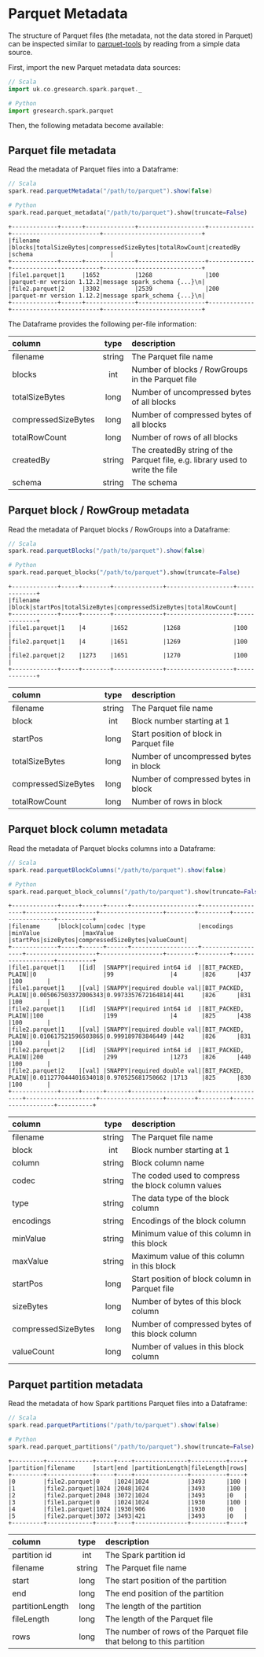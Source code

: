 # Parquet Metadata

The structure of Parquet files (the metadata, not the data stored in Parquet) can be inspected similar to [parquet-tools](https://pypi.org/project/parquet-tools/)
by reading from a simple data source.

First, import the new Parquet metadata data sources:

```scala
// Scala
import uk.co.gresearch.spark.parquet._
```

```python
# Python
import gresearch.spark.parquet
```

Then, the following metadata become available:

## Parquet file metadata

Read the metadata of Parquet files into a Dataframe:

```scala
// Scala
spark.read.parquetMetadata("/path/to/parquet").show(false)
```
```python
# Python
spark.read.parquet_metadata("/path/to/parquet").show(truncate=False)
```
```
+-------------+------+--------------+-------------------+-------------+-------------------------+----------------------------+
|filename     |blocks|totalSizeBytes|compressedSizeBytes|totalRowCount|createdBy                |schema                      |
+-------------+------+--------------+-------------------+-------------+-------------------------+----------------------------+
|file1.parquet|1     |1652          |1268               |100          |parquet-mr version 1.12.2|message spark_schema {...}\n|
|file2.parquet|2     |3302          |2539               |200          |parquet-mr version 1.12.2|message spark_schema {...}\n|
+-------------+------+--------------+-------------------+-------------+-------------------------+----------------------------+
```

The Dataframe provides the following per-file information:

|column              |type  |description                                                                    |
|:-------------------|:----:|:------------------------------------------------------------------------------|
|filename            |string| The Parquet file name                                                                 |
|blocks              |int   | Number of blocks / RowGroups in the Parquet file                              |
|totalSizeBytes      |long  | Number of uncompressed bytes of all blocks                                    |
|compressedSizeBytes |long  | Number of compressed bytes of all blocks                                      |
|totalRowCount       |long  | Number of rows of all blocks                                                  |
|createdBy           |string| The createdBy string of the Parquet file, e.g. library used to write the file |
|schema              |string| The schema                                                                    |

## Parquet block / RowGroup metadata

Read the metadata of Parquet blocks / RowGroups into a Dataframe:

```scala
// Scala
spark.read.parquetBlocks("/path/to/parquet").show(false)
```
```python
# Python
spark.read.parquet_blocks("/path/to/parquet").show(truncate=False)
```
```
+-------------+-----+--------+--------------+-------------------+-------------+
|filename     |block|startPos|totalSizeBytes|compressedSizeBytes|totalRowCount|
+-------------+-----+--------+--------------+-------------------+-------------+
|file1.parquet|1    |4       |1652          |1268               |100          |
|file2.parquet|1    |4       |1651          |1269               |100          |
|file2.parquet|2    |1273    |1651          |1270               |100          |
+-------------+-----+--------+--------------+-------------------+-------------+
```

|column              |type  |description|
|:-------------------|:----:|:----------------------------------------|
|filename            |string| The Parquet file name                   |
|block               |int   | Block number starting at 1              |
|startPos            |long  | Start position of block in Parquet file |
|totalSizeBytes      |long  | Number of uncompressed bytes in block   |
|compressedSizeBytes |long  | Number of compressed bytes in block     |
|totalRowCount       |long  | Number of rows in block                 |

## Parquet block column metadata

Read the metadata of Parquet blocks columns into a Dataframe:

```scala
// Scala
spark.read.parquetBlockColumns("/path/to/parquet").show(false)
```
```python
# Python
spark.read.parquet_block_columns("/path/to/parquet").show(truncate=False)
```
```
+-------------+-----+------+------+-------------------+-------------------+--------------------+------------------+--------+---------+-------------------+----------+
|filename     |block|column|codec |type               |encodings          |minValue            |maxValue          |startPos|sizeBytes|compressedSizeBytes|valueCount|
+-------------+-----+------+------+-------------------+-------------------+--------------------+------------------+--------+---------+-------------------+----------+
|file1.parquet|1    |[id]  |SNAPPY|required int64 id  |[BIT_PACKED, PLAIN]|0                   |99                |4       |826      |437                |100       |
|file1.parquet|1    |[val] |SNAPPY|required double val|[BIT_PACKED, PLAIN]|0.005067503372006343|0.9973357672164814|441     |826      |831                |100       |
|file2.parquet|1    |[id]  |SNAPPY|required int64 id  |[BIT_PACKED, PLAIN]|100                 |199               |4       |825      |438                |100       |
|file2.parquet|1    |[val] |SNAPPY|required double val|[BIT_PACKED, PLAIN]|0.010617521596503865|0.999189783846449 |442     |826      |831                |100       |
|file2.parquet|2    |[id]  |SNAPPY|required int64 id  |[BIT_PACKED, PLAIN]|200                 |299               |1273    |826      |440                |100       |
|file2.parquet|2    |[val] |SNAPPY|required double val|[BIT_PACKED, PLAIN]|0.011277044401634018|0.970525681750662 |1713    |825      |830                |100       |
+-------------+-----+------+------+-------------------+-------------------+--------------------+------------------+--------+---------+-------------------+----------+
```

|column              |type  |description|
|:-------------------|:----:|:--------------------------------------------------|
|filename            |string| The Parquet file name                             |
|block               |int   | Block number starting at 1                        |
|column              |string| Block column name                                 |
|codec               |string| The coded used to compress the block column values|
|type                |string| The data type of the block column                 |
|encodings           |string| Encodings of the block column                     |
|minValue            |string| Minimum value of this column in this block        |
|maxValue            |string| Maximum value of this column in this block        |
|startPos            |long  | Start position of block column in Parquet file    |
|sizeBytes           |long  | Number of bytes of this block column              |
|compressedSizeBytes |long  | Number of compressed bytes of this block column   |
|valueCount          |long  | Number of values in this block column             |

## Parquet partition metadata

Read the metadata of how Spark partitions Parquet files into a Dataframe:

```scala
// Scala
spark.read.parquetPartitions("/path/to/parquet").show(false)
```
```python
# Python
spark.read.parquet_partitions("/path/to/parquet").show(truncate=False)
```
```
+---------+-------------+-----+----+---------------+----------+----+
|partition|filename     |start|end |partitionLength|fileLength|rows|
+---------+-------------+-----+----+---------------+----------+----+
|0        |file2.parquet|0    |1024|1024           |3493      |100 |
|1        |file2.parquet|1024 |2048|1024           |3493      |100 |
|2        |file2.parquet|2048 |3072|1024           |3493      |0   |
|3        |file1.parquet|0    |1024|1024           |1930      |100 |
|4        |file1.parquet|1024 |1930|906            |1930      |0   |
|5        |file2.parquet|3072 |3493|421            |3493      |0   |
+---------+-------------+-----+----+---------------+----------+----+
```

|column              |type  |description|
|:-------------------|:----:|:---------------------------------------------------------------------|
|partition id        |int   | The Spark partition id                                               |
|filename            |string| The Parquet file name                                                |
|start               |long  | The start position of the partition                                  |
|end                 |long  | The end position of the partition                                    |
|partitionLength     |long  | The length of the partition                                          |
|fileLength          |long  | The length of the Parquet file                                       |
|rows                |long  | The number of rows of the Parquet file that belong to this partition |
